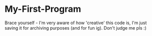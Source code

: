 # My-First-Program
Brace yourself - I'm very aware of how 'creative' this code is, I'm just saving it for archiving purposes (and for fun ig). Don't judge me pls :)
